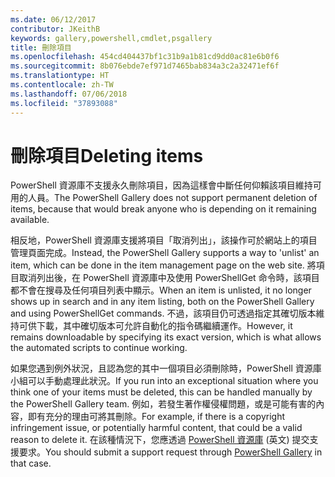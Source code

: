 ```yaml
---
ms.date: 06/12/2017
contributor: JKeithB
keywords: gallery,powershell,cmdlet,psgallery
title: 刪除項目
ms.openlocfilehash: 454cd404437bf1c31b9a1b81cd9dd0ac81e6b0f6
ms.sourcegitcommit: 8b076ebde7ef971d7465bab834a3c2a32471ef6f
ms.translationtype: HT
ms.contentlocale: zh-TW
ms.lasthandoff: 07/06/2018
ms.locfileid: "37893088"
---
```

# <a name="deleting-items"></a><span data-ttu-id="a51c0-103">刪除項目</span><span class="sxs-lookup"><span data-stu-id="a51c0-103">Deleting items</span></span>

<span data-ttu-id="a51c0-104">PowerShell 資源庫不支援永久刪除項目，因為這樣會中斷任何仰賴該項目維持可用的人員。</span><span class="sxs-lookup"><span data-stu-id="a51c0-104">The PowerShell Gallery does not support permanent deletion of items, because that would break anyone who is depending on it remaining available.</span></span>

<span data-ttu-id="a51c0-105">相反地，PowerShell 資源庫支援將項目「取消列出」，該操作可於網站上的項目管理頁面完成。</span><span class="sxs-lookup"><span data-stu-id="a51c0-105">Instead, the PowerShell Gallery supports a way to 'unlist' an item, which can be done in the item management page on the web site.</span></span>
<span data-ttu-id="a51c0-106">將項目取消列出後，在 PowerShell 資源庫中及使用 PowerShellGet 命令時，該項目都不會在搜尋及任何項目列表中顯示。</span><span class="sxs-lookup"><span data-stu-id="a51c0-106">When an item is unlisted, it no longer shows up in search and in any item listing, both on the PowerShell Gallery and using PowerShellGet commands.</span></span>
<span data-ttu-id="a51c0-107">不過，該項目仍可透過指定其確切版本維持可供下載，其中確切版本可允許自動化的指令碼繼續運作。</span><span class="sxs-lookup"><span data-stu-id="a51c0-107">However, it remains downloadable by specifying its exact version, which is what allows the automated scripts to continue working.</span></span>

<span data-ttu-id="a51c0-108">如果您遇到例外狀況，且認為您的其中一個項目必須刪除時，PowerShell 資源庫小組可以手動處理此狀況。</span><span class="sxs-lookup"><span data-stu-id="a51c0-108">If you run into an exceptional situation where you think one of your items must be deleted, this can be handled manually by the PowerShell Gallery team.</span></span>
<span data-ttu-id="a51c0-109">例如，若發生著作權侵權問題，或是可能有害的內容，即有充分的理由可將其刪除。</span><span class="sxs-lookup"><span data-stu-id="a51c0-109">For example, if there is a copyright infringement issue, or potentially harmful content, that could be a valid reason to delete it.</span></span>
<span data-ttu-id="a51c0-110">在該種情況下，您應透過 [PowerShell 資源庫](http://www.PowerShellGallery.com) \(英文\) 提交支援要求。</span><span class="sxs-lookup"><span data-stu-id="a51c0-110">You should submit a support request through [PowerShell Gallery](http://www.PowerShellGallery.com) in that case.</span></span>
